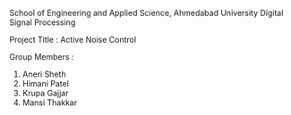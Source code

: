 School of Engineering and Applied Science, Ahmedabad University
Digital Signal Processing

Project Title : Active Noise Control

Group Members :
1) Aneri Sheth
2) Himani Patel
3) Krupa Gajjar
4) Mansi Thakkar
